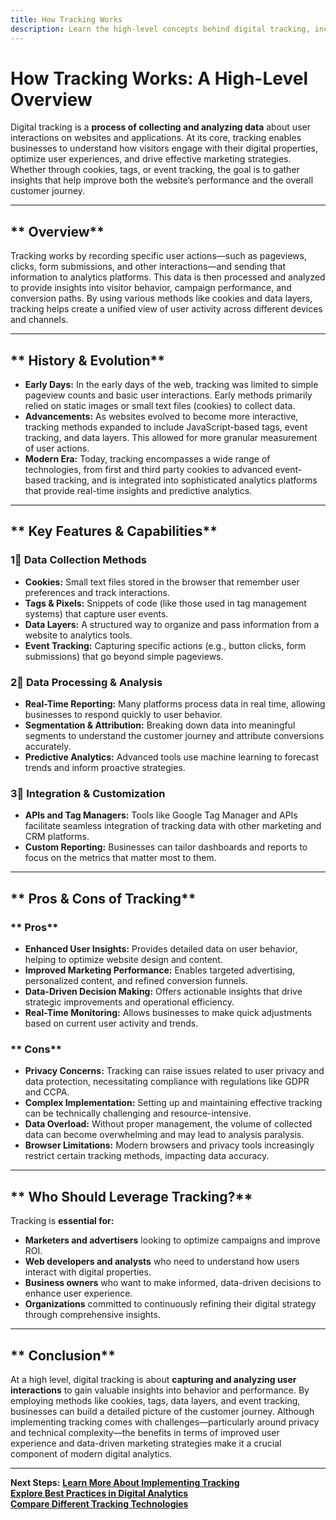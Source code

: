 ```yaml
---
title: How Tracking Works
description: Learn the high-level concepts behind digital tracking, including its methods, purposes, and implications for user experience and marketing.
---
```


# **How Tracking Works: A High-Level Overview**

Digital tracking is a **process of collecting and analyzing data** about user interactions on websites and applications. At its core, tracking enables businesses to understand how visitors engage with their digital properties, optimize user experiences, and drive effective marketing strategies. Whether through cookies, tags, or event tracking, the goal is to gather insights that help improve both the website’s performance and the overall customer journey.

---

## ** Overview**

Tracking works by recording specific user actions—such as pageviews, clicks, form submissions, and other interactions—and sending that information to analytics platforms. This data is then processed and analyzed to provide insights into visitor behavior, campaign performance, and conversion paths. By using various methods like cookies and data layers, tracking helps create a unified view of user activity across different devices and channels.

---

## ** History & Evolution**

- **Early Days:** In the early days of the web, tracking was limited to simple pageview counts and basic user interactions. Early methods primarily relied on static images or small text files (cookies) to collect data.
- **Advancements:** As websites evolved to become more interactive, tracking methods expanded to include JavaScript-based tags, event tracking, and data layers. This allowed for more granular measurement of user actions.
- **Modern Era:** Today, tracking encompasses a wide range of technologies, from first and third party cookies to advanced event-based tracking, and is integrated into sophisticated analytics platforms that provide real-time insights and predictive analytics.

---

## ** Key Features & Capabilities**

### **1⃣ Data Collection Methods**
- **Cookies:** Small text files stored in the browser that remember user preferences and track interactions.
- **Tags & Pixels:** Snippets of code (like those used in tag management systems) that capture user events.
- **Data Layers:** A structured way to organize and pass information from a website to analytics tools.
- **Event Tracking:** Capturing specific actions (e.g., button clicks, form submissions) that go beyond simple pageviews.

### **2⃣ Data Processing & Analysis**
- **Real-Time Reporting:** Many platforms process data in real time, allowing businesses to respond quickly to user behavior.
- **Segmentation & Attribution:** Breaking down data into meaningful segments to understand the customer journey and attribute conversions accurately.
- **Predictive Analytics:** Advanced tools use machine learning to forecast trends and inform proactive strategies.

### **3⃣ Integration & Customization**
- **APIs and Tag Managers:** Tools like Google Tag Manager and APIs facilitate seamless integration of tracking data with other marketing and CRM platforms.
- **Custom Reporting:** Businesses can tailor dashboards and reports to focus on the metrics that matter most to them.

---

## ** Pros & Cons of Tracking**

### ** Pros**
- **Enhanced User Insights:** Provides detailed data on user behavior, helping to optimize website design and content.
- **Improved Marketing Performance:** Enables targeted advertising, personalized content, and refined conversion funnels.
- **Data-Driven Decision Making:** Offers actionable insights that drive strategic improvements and operational efficiency.
- **Real-Time Monitoring:** Allows businesses to make quick adjustments based on current user activity and trends.

### ** Cons**
- **Privacy Concerns:** Tracking can raise issues related to user privacy and data protection, necessitating compliance with regulations like GDPR and CCPA.
- **Complex Implementation:** Setting up and maintaining effective tracking can be technically challenging and resource-intensive.
- **Data Overload:** Without proper management, the volume of collected data can become overwhelming and may lead to analysis paralysis.
- **Browser Limitations:** Modern browsers and privacy tools increasingly restrict certain tracking methods, impacting data accuracy.

---

## ** Who Should Leverage Tracking?**
Tracking is **essential for:**
- **Marketers and advertisers** looking to optimize campaigns and improve ROI.
- **Web developers and analysts** who need to understand how users interact with digital properties.
- **Business owners** who want to make informed, data-driven decisions to enhance user experience.
- **Organizations** committed to continuously refining their digital strategy through comprehensive insights.

---

## ** Conclusion**
At a high level, digital tracking is about **capturing and analyzing user interactions** to gain valuable insights into behavior and performance. By employing methods like cookies, tags, data layers, and event tracking, businesses can build a detailed picture of the customer journey. Although implementing tracking comes with challenges—particularly around privacy and technical complexity—the benefits in terms of improved user experience and data-driven marketing strategies make it a crucial component of modern digital analytics.

---

 **Next Steps:**
 **[Learn More About Implementing Tracking](#)**  
 **[Explore Best Practices in Digital Analytics](#)**  
 **[Compare Different Tracking Technologies](#)**
